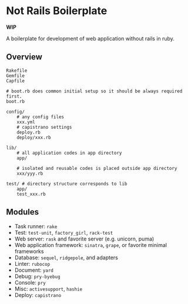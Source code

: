 # Not Rails Boilerplate

**WIP**

A boilerplate for development of web application without rails in ruby.

## Overview

```
Rakefile
Gemfile
Capfile

# boot.rb does common initial setup so it should be always required first.
boot.rb

config/
    # any config files
    xxx.yml
    # capistrano settings
    deploy.rb
    deploy/xxx.rb

lib/
    # all application codes in app directory
    app/

    # isolated and reusable codes is placed outside app directory
    xxx/yyy.rb

test/ # directory structure corresponds to lib
    app/
    test_xxx.rb
```

## Modules

* Task runner: `rake`
* Test: `test-unit`, `factory_girl`, `rack-test`
* Web server: `rask` and favorite server (e.g. unicorn, puma)
* Web application framework: `sinatra`, `grape`, or favorite minimal frameworks
* Database: `sequel`, `ridgepole`, and adapters
* Linter: `rubocop`
* Document: `yard`
* Debug: `pry-byebug`
* Console: `pry`
* Misc: `activesupport`, `hashie`
* Deploy: `capistrano`
